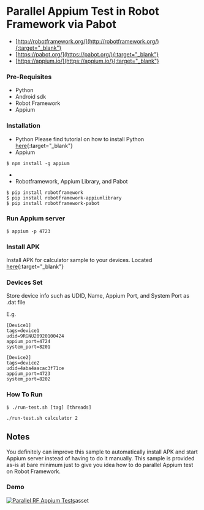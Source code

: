 # Parallel Appium Test in Robot Framework via Pabot
- [http://robotframework.org/](http://robotframework.org/){:target="_blank"} 
- [https://pabot.org/](https://pabot.org/){:target="_blank"} 
- [https://appium.io/](https://appium.io/){:target="_blank"} 

### Pre-Requisites
* Python
* Android sdk
* Robot Framework
* Appium 

### Installation
- Python
Please find tutorial on how to install Python [here](https://realpython.com/installing-python/){:target="_blank"} 
- Appium
```
$ npm install -g appium
```
- 
- Robotframework, Appium Library, and Pabot
```
$ pip install robotframework
$ pip install robotframework-appiumlibrary
$ pip install robotframework-pabot
```
### Run Appium server
```
$ appium -p 4723 
```

### Install APK
Install APK for calculator sample to your devices. Located [here](https://github.com/dnomyar90/RF-Appium-Parallel-Sample/blob/main/asset/calculator.apk){:target="_blank"} 

### Devices Set
Store device info such as UDID, Name, Appium Port, and System Port as .dat file

E.g.

```
[Device1]
tags=device1
udid=9RGNU20920100424
appium_port=4724
system_port=8201

[Device2]
tags=device2
udid=4aba4aacac3f71ce
appium_port=4723
system_port=8202
```
### How To Run
```
$ ./run-test.sh [tag] [threads]

./run-test.sh calculator 2
```

## Notes
You definitely can improve this sample to automatically install APK and start Appium server instead of having to do it manually. This sample is provided as-is at bare minimum just to give you idea how to do parallel Appium test on Robot Framework.

### Demo
[![Parallel RF Appium Tests](https://j.gifs.com/jZ74m4.gif)](https://www.youtube.com/watch?v=u0nHLsjJnqc)asset